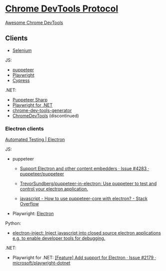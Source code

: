 # [Chrome DevTools Protocol](https://chromedevtools.github.io/devtools-protocol/)
[Awesome Chrome DevTools](https://github.com/ChromeDevTools/awesome-chrome-devtools#chrome-devtools-protocol)

## Clients
- [Selenium](https://github.com/SeleniumHQ/selenium)

JS:
- [puppeteer](https://github.com/puppeteer/puppeteer)
- [Playwright](https://github.com/microsoft/playwright)
- [Cypress](https://github.com/cypress-io/cypress)

.NET:
- [Puppeteer Sharp](https://github.com/hardkoded/puppeteer-sharp)
- [Playwright for .NET](https://github.com/microsoft/playwright-dotnet)
- [chrome-dev-tools-generator](https://github.com/BaristaLabs/chrome-dev-tools-generator)
- [ChromeDevTools](https://github.com/MasterDevs/ChromeDevTools) (discontinued)

### Electron clients
[Automated Testing | Electron](https://www.electronjs.org/docs/latest/tutorial/automated-testing)

JS:
- puppeteer
  - [Support Electron and other content embedders · Issue #4283 · puppeteer/puppeteer](https://github.com/puppeteer/puppeteer/issues/4283)
  - [TrevorSundberg/puppeteer-in-electron: Use puppeteer to test and control your electron application.](https://github.com/TrevorSundberg/puppeteer-in-electron)

  - [javascript - How to use puppeteer-core with electron? - Stack Overflow](https://stackoverflow.com/questions/58213258/how-to-use-puppeteer-core-with-electron)
- Playwright: [Electron](https://playwright.dev/docs/api/class-electron/)

Python:
- [electron-inject: Inject javascript into closed source electron applications e.g. to enable developer tools for debugging.](https://github.com/tintinweb/electron-inject)

.NET:
- Playwright for .NET: [[Feature] Add support for Electron · Issue #2179 · microsoft/playwright-dotnet](https://github.com/microsoft/playwright-dotnet/issues/2179)